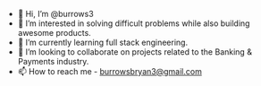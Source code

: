 - 👋 Hi, I’m @burrows3
- 👀 I’m interested in solving difficult problems while also building awesome products. 
- 🌱 I’m currently learning full stack engineering. 
- 💞️ I’m looking to collaborate on projects related to the Banking & Payments industry. 
- 📫 How to reach me - burrowsbryan3@gmail.com

<!---
burrows3/burrows3 is a ✨ special ✨ repository because its `README.md` (this file) appears on your GitHub profile.
You can click the Preview link to take a look at your changes.
--->
